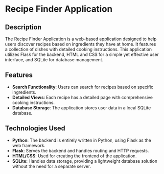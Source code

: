 # Recipe Finder Application

## Description
The Recipe Finder Application is a web-based application designed to help users discover recipes based on ingredients they have at home. It features a collection of dishes with detailed cooking instructions. 
This application utilizes Flask for the backend, HTML and CSS for a simple yet effective user interface, and SQLite for database management.

## Features
- **Search Functionality**: Users can search for recipes based on specific ingredients.
- **Detailed Views**: Each recipe has a detailed page with comprehensive cooking instructions.
- **Database Storage**: The application stores user data in a local SQLite database.

## Technologies Used
- **Python**: The backend is entirely written in Python, using Flask as the web framework.
- **Flask**: Serves the backend and handles routing and HTTP requests.
- **HTML/CSS**: Used for creating the frontend of the application.
- **SQLite**: Handles data storage, providing a lightweight database solution without the need for a separate server.
